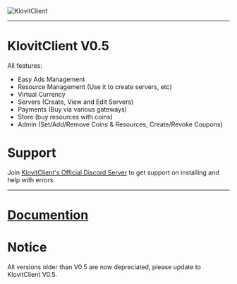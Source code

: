 ![KlovitClient](https://docs.klovit.tech/img/Klovit%20Logo.png)

<hr>

# KlovitClient V0.5

All features:
- Easy Ads Management
- Resource Management (Use it to create servers, etc)
- Virtual Currency
- Servers (Create, View and Edit Servers)
- Payments (Buy via various gateways)
- Store (buy resources with coins)
- Admin (Set/Add/Remove Coins & Resources, Create/Revoke Coupons)

# Support
Join [KlovitClient's Official Discord Server](https://discord.gg/grrRKuyyyE) to get support on installing and help with errors.

<hr>

# [Documention](https://docs.klovit.tech)
# Notice
All versions older than V0.5 are now depreciated, please update to KlovitClient V0.5.
